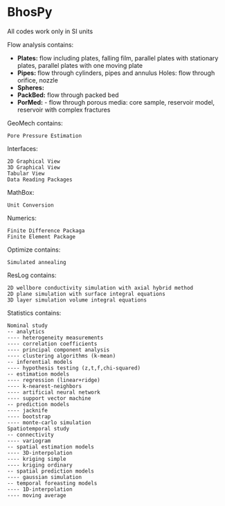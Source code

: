 # BhosPy

All codes work only in SI units

Flow analysis contains:

- **Plates:**
    flow including plates,
    falling film,
    parallel plates with stationary plates,
    parallel plates with one moving plate
- **Pipes:**
    flow through cylinders,
    pipes and annulus
    Holes:
    flow through orifice,
    nozzle
- **Spheres:**
- **PackBed:**
    flow through packed bed
- **PorMed:** - flow through porous media:
    core sample,
    reservoir model,
    reservoir with complex fractures

GeoMech contains:

    Pore Pressure Estimation

Interfaces:

    2D Graphical View
    3D Graphical View
    Tabular View
    Data Reading Packages

MathBox:

    Unit Conversion

Numerics:

    Finite Difference Packaga
    Finite Element Package

Optimize contains:

    Simulated annealing

ResLog contains:
    
    2D wellbore conductivity simulation with axial hybrid method
    2D plane simulation with surface integral equations
    3D layer simulation volume integral equations

Statistics contains:

    Nominal study
    -- analytics
    ---- heterogeneity measurements
    ---- correlation coefficients
    ---- principal component analysis
    ---- clustering algorithms (k-mean)
    -- inferential models
    ---- hypothesis testing (z,t,f,chi-squared)
    -- estimation models
    ---- regression (linear+ridge)
    ---- k-nearest-neighbors
    ---- artificial neural network
    ---- support vector machine
    -- prediction models
    ---- jacknife
    ---- bootstrap
    ---- monte-carlo simulation
    Spatiotemporal study
    -- connectivity
    ---- variogram
    -- spatial estimation models
    ---- 3D-interpolation
    ---- kriging simple
    ---- kriging ordinary
    -- spatial prediction models
    ---- gaussian simulation
    -- temporal foreasting models
    ---- 1D-interpolation
    ---- moving average

